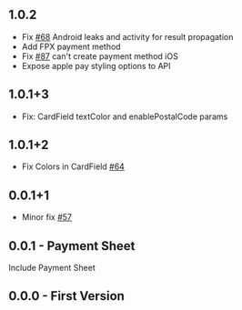 ## 1.0.2

 - Fix [#68](https://github.com/flutter-stripe/flutter_stripe/issues/68) Android leaks and activity for result propagation
 - Add FPX payment method
 - Fix [#87](https://github.com/flutter-stripe/flutter_stripe/issues/87) can't create payment method iOS
 - Expose apple pay styling options to API

## 1.0.1+3

 - Fix: CardField textColor and enablePostalCode params

## 1.0.1+2

 - Fix Colors in CardField [#64](https://github.com/flutter-stripe/flutter_stripe/pull/64)

## 0.0.1+1

 - Minor fix [#57](https://github.com/flutter-stripe/flutter_stripe/issues/57)


## 0.0.1 - Payment Sheet

Include Payment Sheet

## 0.0.0 - First Version